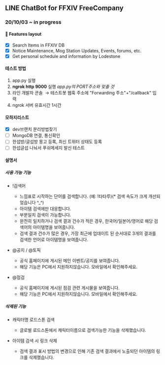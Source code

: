 ## LINE ChatBot for FFXIV FreeCompany

### 20/10/03 ~ in progress

#### 🎨 Features layout

- [x] Search Items in FFXIV DB
- [x] Notice Maintenance, Mog Station Updates, Events, forums, etc.
- [x] Get personal schedule and information by Lodestone

#### 테스트 방법

1. app.py 실행
2. **ngrok http 9000** 실행 _app.py의 PORT주소와 맞출 것_
3. 라인 개발자 콘솔  → 테스트봇 웹훅 주소에 "Forwarding 주소"+"/callback" 입력
4. ngrok 서버 유효시간 1시간

#### 모하지리스트

- [x] dev브랜치 분리방법찾기
- [ ] MongoDB 연결, 통신확인
- [ ] 한섭방/글섭방 몽고 등록, 최신 트위터 상태도 등록
- [ ] 한섭글섭 나눠서 푸쉬메세지 발신 테스트

#### 설명서

##### 사용 가능 기능

- !검색어

  - 느낌표로 시작하는 단어를 검색합니다. (예: !타타루)(\* 검색 속도가 크게 개선되었습니다 ^\_^)
  - 아이템 검색에만 대응합니다.
  - 부분일치 검색이 가능합니다.
  - 완전히 일치하거나 검색 결과 건수가 적은 경우, 한국어/일본어/영어로 해당 검색어의 아이템명을 보여줍니다.
  - 검색 결과 건수가 많은 경우, 가장 최근에 업데이트 된 순서대로 3개의 결과를 검색한 언어로 아이템명을 보여줍니다.

- @공지 / @토픽

  - 공식 홈페이지에 게시된 메인 이벤트/공지를 보여줍니다.
  - 해당 기능은 PC에서 지원하지않습니다. 모바일에서 확인해주세요.

- @점검
  - 공식 홈페이지에 게시된 점검 관련 게시물을 보여줍니다.
  - 해당 기능은 PC에서 지원하지않습니다. 모바일에서 확인해주세요.

##### 삭제된 기능

- 캐릭터명 로드스톤 검색

  - 글로벌 로드스톤에서 캐릭터이름으로 검색가능한 기능을 삭제했습니다.

- 아이템 검색 시 링크 삭제
  - 검색 결과 표시 방법의 변경으로 인해 기존 검색 결과에서 노출되던 아이템의 링크를 삭제했습니다.
